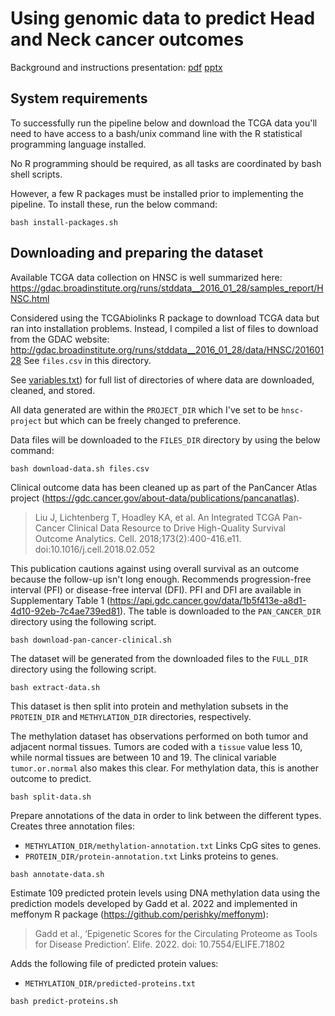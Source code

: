 # Using genomic data to predict Head and Neck cancer outcomes

Background and instructions presentation: [pdf](slides.pdf) [pptx](slides.pptx)

## System requirements

To successfully run the pipeline below and download the TCGA data
you'll need to have access to a bash/unix command line with the R statistical
programming language installed. 

No R programming should be required, as all tasks are coordinated by
bash shell scripts.

However, a few R packages must be installed prior to implementing the 
pipeline. To install these, run the below command:

```
bash install-packages.sh
```

## Downloading and preparing the dataset

Available TCGA data collection on HNSC is well summarized here:
https://gdac.broadinstitute.org/runs/stddata__2016_01_28/samples_report/HNSC.html

Considered using the TCGAbiolinks R package to download TCGA data
but ran into installation problems.
Instead, I compiled a list of files to download from the GDAC website:
http://gdac.broadinstitute.org/runs/stddata__2016_01_28/data/HNSC/20160128
See `files.csv` in this directory.

See [variables.txt](variables.txt)) for full list of directories of where
data are downloaded, cleaned, and stored. 

All data generated are within the `PROJECT_DIR` which I've set to be `hnsc-project`
but which can be freely changed to preference. 

Data files will be downloaded to the `FILES_DIR` directory by using the 
below command:

```
bash download-data.sh files.csv
```

Clinical outcome data has been cleaned up as part of the
PanCancer Atlas project
(https://gdc.cancer.gov/about-data/publications/pancanatlas).

> Liu J, Lichtenberg T, Hoadley KA, et al. An Integrated TCGA Pan-Cancer
> Clinical Data Resource to Drive High-Quality Survival Outcome
> Analytics. Cell. 2018;173(2):400-416.e11. doi:10.1016/j.cell.2018.02.052

This publication cautions against using overall survival as an outcome
because the follow-up isn't long enough.
Recommends progression-free interval (PFI) or
disease-free interval (DFI).
PFI and DFI are available in Supplementary Table 1
(https://api.gdc.cancer.gov/data/1b5f413e-a8d1-4d10-92eb-7c4ae739ed81).
The table is downloaded to the `PAN_CANCER_DIR` directory
using the following script.

```
bash download-pan-cancer-clinical.sh
```

The dataset will be generated
from the downloaded files to the `FULL_DIR` directory
using the following script.

```
bash extract-data.sh
```

This dataset is then split into protein and methylation subsets
in the `PROTEIN_DIR` and `METHYLATION_DIR` directories, respectively.

The methylation dataset has observations performed on both tumor and 
adjacent normal tissues. Tumors are coded with a `tissue` value
less 10, while normal tissues are between 10 and 19. 
The clinical variable `tumor.or.normal` also makes this clear.
For methylation data, this is another outcome to predict. 

```
bash split-data.sh
```

Prepare annotations of the data in order to link between
the different types. Creates three annotation files:
- `METHYLATION_DIR/methylation-annotation.txt` Links CpG sites to genes.
- `PROTEIN_DIR/protein-annotation.txt` Links proteins to genes.

```
bash annotate-data.sh
```

Estimate 109 predicted protein levels using DNA methylation data
using the prediction models developed by Gadd et al. 2022 and 
implemented in meffonym R package (https://github.com/perishky/meffonym):

> Gadd et al., ‘Epigenetic Scores for the Circulating Proteome as Tools for 
> Disease Prediction’. Elife. 2022. doi: 10.7554/ELIFE.71802

Adds the following file of predicted protein values:
- `METHYLATION_DIR/predicted-proteins.txt` 

```
bash predict-proteins.sh
```
